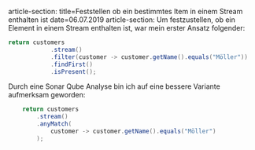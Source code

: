 article-section: 
title=Feststellen ob ein bestimmtes Item in einem Stream enthalten ist
date=06.07.2019
article-section:
Um festzustellen, ob ein Element in einem Stream enthalten ist, war mein erster Ansatz folgender: 

```Java
return customers
            .stream()
            .filter(customer -> customer.getName().equals("Möller"))
            .findFirst()
            .isPresent();
```

Durch eine Sonar Qube Analyse bin ich auf eine bessere Variante aufmerksam geworden:

```Java
    return customers
        .stream()
        .anyMatch(
            customer -> customer.getName().equals("Möller")
        );
```

